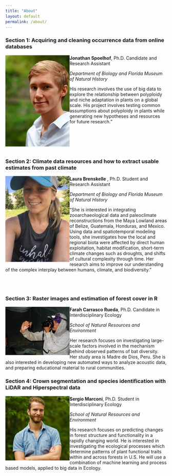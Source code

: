 ```yaml
---
title: "About"
layout: default
permalink: /about/
---
```


### Section 1: Acquiring and cleaning occurrence data from online databases

<img align="left" src="figures/Spoelhof.jpg" alt="Drawing" width="200px;"/>

**Jonathan Spoelhof**, Ph.D. Candidate and Research Assistant

*Department of Biology and Florida Museum of Natural History*

His research involves the use of big data to explore the relationship between polyploidy and niche adaptation in plants on a global scale. His project involves testing common assumptions about polyploidy in plants while generating new hypotheses and resources for future research.”


<br><br>
<br><br>


### Section 2: Climate data resources and how to extract usable estimates from past climate

<img align="left" src="figures/Laura.jpg" alt="Drawing" width="200px;"/> **Laura Brenskelle** , Ph.D. Student and Research Assistant

*Department of Biology and Florida Museum of Natural History*

“She is interested in integrating zooarchaeological data and paleoclimate reconstructions from the Maya Lowland areas of Belize, Guatemala, Honduras, and Mexico. Using data and spatiotemporal modeling tools, she investigates how the local and regional biota were affected by direct human exploitation, habitat modification, short-term climate changes such as droughts, and shifts of cultural complexity through time. Her research aims to improve our understanding of the complex interplay between humans, climate, and biodiversity.”

<br><br>

### Section 3: Raster images and estimation of forest cover in R

<img align="left" src="figures/Farah.jpg" alt="Drawing" width="200px;"/> **Farah Carrasco Rueda**, Ph.D. Candidate in Interdisciplinary Ecology

*School of Natural Resources and Environment*

Her research focuses on investigating large-scale factors involved in the mechanism behind  observed patterns of bat diversity. Her study area is Madre de Dios, Peru. She is also interested in developing new automated ways to analyze acoustic data, and preparing educational material  to rural communities.

### Section 4: Crown segmentation  and species identification with LiDAR and Hiperspectral data

<img align="left" src="figures/Sergio.jpg" alt="Drawing" width="200px;"/> **Sergio Marconi**, Ph.D. Student in Interdisciplinary Ecology

*School of Natural Resources and Environment*

His research focuses on predicting changes in forest structure and functionality in a rapidly changing world. He is interested in investigating the ecological processes which determine patterns of plant functional traits within and across  forests in  U.S. He will use a combination of machine learning and process based models, applied to big data in Ecology.
